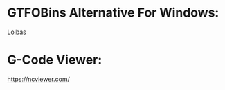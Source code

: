 # GTFOBins Alternative For Windows:
[Lolbas](https://lolbas-project.github.io/)

# G-Code Viewer:
https://ncviewer.com/